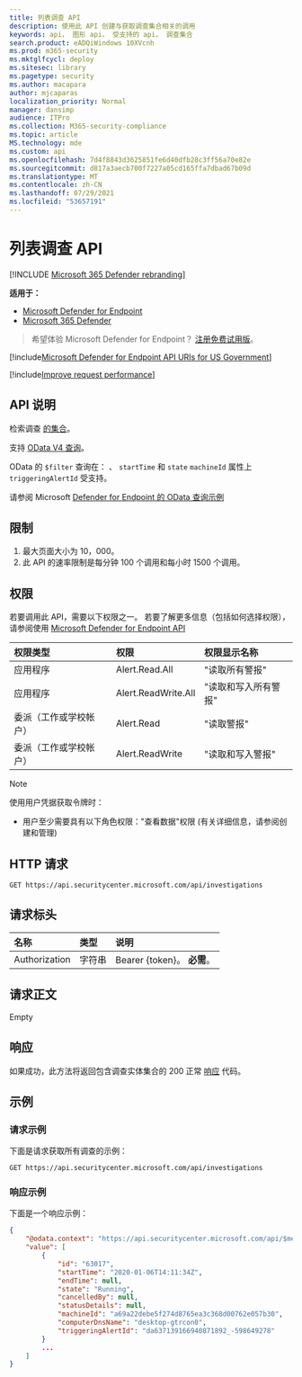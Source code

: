 ```yaml
---
title: 列表调查 API
description: 使用此 API 创建与获取调查集合相关的调用
keywords: api， 图形 api， 受支持的 api， 调查集合
search.product: eADQiWindows 10XVcnh
ms.prod: m365-security
ms.mktglfcycl: deploy
ms.sitesec: library
ms.pagetype: security
ms.author: macapara
author: mjcaparas
localization_priority: Normal
manager: dansimp
audience: ITPro
ms.collection: M365-security-compliance
ms.topic: article
MS.technology: mde
ms.custom: api
ms.openlocfilehash: 7d4f8843d3625851fe6d40dfb28c3ff56a70e82e
ms.sourcegitcommit: d817a3aecb700f7227a05cd165ffa7dbad67b09d
ms.translationtype: MT
ms.contentlocale: zh-CN
ms.lasthandoff: 07/29/2021
ms.locfileid: "53657191"
---
```

# <a name="list-investigations-api"></a>列表调查 API

[!INCLUDE [Microsoft 365 Defender rebranding](../../includes/microsoft-defender.md)]

**适用于：**
- [Microsoft Defender for Endpoint](https://go.microsoft.com/fwlink/p/?linkid=2154037)
- [Microsoft 365 Defender](https://go.microsoft.com/fwlink/?linkid=2118804)

> 希望体验 Microsoft Defender for Endpoint？ [注册免费试用版](https://signup.microsoft.com/create-account/signup?products=7f379fee-c4f9-4278-b0a1-e4c8c2fcdf7e&ru=https://aka.ms/MDEp2OpenTrial?ocid=docs-wdatp-exposedapis-abovefoldlink)。

[!include[Microsoft Defender for Endpoint API URIs for US Government](../../includes/microsoft-defender-api-usgov.md)]

[!include[Improve request performance](../../includes/improve-request-performance.md)]

## <a name="api-description"></a>API 说明

检索调查 [的集合](investigation.md)。

支持 [OData V4 查询](https://www.odata.org/documentation/)。

OData 的 `$filter` 查询在： 、 `startTime` 和 `state` `machineId` 属性上 `triggeringAlertId` 受支持。

请参阅 Microsoft [Defender for Endpoint 的 OData 查询示例](exposed-apis-odata-samples.md)

## <a name="limitations"></a>限制

1. 最大页面大小为 10，000。
2. 此 API 的速率限制是每分钟 100 个调用和每小时 1500 个调用。

## <a name="permissions"></a>权限

若要调用此 API，需要以下权限之一。 若要了解更多信息（包括如何选择权限），请参阅使用 [Microsoft Defender for Endpoint API](apis-intro.md)

权限类型|权限|权限显示名称
:---|:---|:---
应用程序|Alert.Read.All|"读取所有警报"
应用程序|Alert.ReadWrite.All|"读取和写入所有警报"
委派（工作或学校帐户）|Alert.Read|"读取警报"
委派（工作或学校帐户）|Alert.ReadWrite|"读取和写入警报"

> [!NOTE]
> 使用用户凭据获取令牌时：
>
> - 用户至少需要具有以下角色权限："查看数据"权限 (有关详细信息，请参阅创建和管理) [](user-roles.md)

## <a name="http-request"></a>HTTP 请求

```http
GET https://api.securitycenter.microsoft.com/api/investigations
```

## <a name="request-headers"></a>请求标头

名称|类型|说明
:---|:---|:---
Authorization|字符串|Bearer {token}。 **必需**。

## <a name="request-body"></a>请求正文

Empty

## <a name="response"></a>响应

如果成功，此方法将返回包含调查实体集合的 200 正常 [响应](investigation.md) 代码。

## <a name="example"></a>示例

### <a name="request-example"></a>请求示例

下面是请求获取所有调查的示例：

```http
GET https://api.securitycenter.microsoft.com/api/investigations
```

### <a name="response-example"></a>响应示例

下面是一个响应示例：

```json
{
    "@odata.context": "https://api.securitycenter.microsoft.com/api/$metadata#Investigations",
    "value": [
        {
            "id": "63017",
            "startTime": "2020-01-06T14:11:34Z",
            "endTime": null,
            "state": "Running",
            "cancelledBy": null,
            "statusDetails": null,
            "machineId": "a69a22debe5f274d8765ea3c368d00762e057b30",
            "computerDnsName": "desktop-gtrcon0",
            "triggeringAlertId": "da637139166940871892_-598649278"
        }
        ...
    ]
}
```
